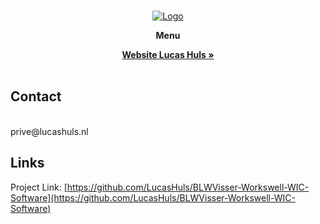 <br />
<p align="center">
  <a href="https://lucashuls.nl"><img src="https://lucashuls.nl/img/logo.png" alt="Logo"></a>
</p>
<div align="center">
  <p><strong>Menu</strong></p>
	<a href="https://lucashuls.nl"><strong>Website Lucas Huls  »</strong></a>
	<br />
</div>
<br>

## Contact
<br>
prive@lucashuls.nl

## Links
Project Link: [https://github.com/LucasHuls/BLWVisser-Workswell-WIC-Software](https://github.com/LucasHuls/BLWVisser-Workswell-WIC-Software)

